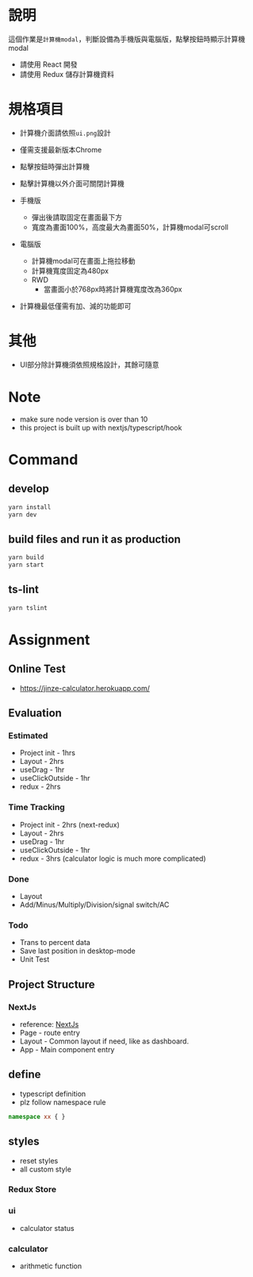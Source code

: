 # 說明
這個作業是`計算機modal`，判斷設備為手機版與電腦版，點擊按鈕時顯示計算機modal

- 請使用 React 開發
- 請使用 Redux 儲存計算機資料

# 規格項目
- 計算機介面請依照`ui.png`設計

- 僅需支援最新版本Chrome
- 點擊按鈕時彈出計算機
- 點擊計算機以外介面可關閉計算機

- 手機版
  - 彈出後請取固定在畫面最下方
  - 寬度為畫面100%，高度最大為畫面50%，計算機modal可scroll

- 電腦版
  - 計算機modal可在畫面上拖拉移動
  - 計算機寬度固定為480px
  - RWD
    - 當畫面小於768px時將計算機寬度改為360px
- 計算機最低僅需有加、減的功能即可

# 其他
- UI部分除計算機須依照規格設計，其餘可隨意


# Note
* make sure node version is over than 10
* this project is built up with nextjs/typescript/hook

# Command

## develop

``` sh
yarn install
yarn dev
```

## build files and run it as production
```sh
yarn build
yarn start
```

## ts-lint
```sh
yarn tslint
```

# Assignment

## Online Test
* https://jinze-calculator.herokuapp.com/

## Evaluation

### Estimated
* Project init - 1hrs
* Layout - 2hrs
* useDrag - 1hr
* useClickOutside - 1hr
* redux - 2hrs

### Time Tracking
* Project init - 2hrs (next-redux)
* Layout - 2hrs
* useDrag - 1hr
* useClickOutside - 1hr
* redux - 3hrs (calculator logic is much more complicated)

### Done
* Layout
* Add/Minus/Multiply/Division/signal switch/AC

### Todo 
* Trans to percent data
* Save last position in desktop-mode
* Unit Test

## Project Structure 

### NextJs  
* reference: [NextJs](https://nextjs.org/)
* Page - route entry
* Layout - Common layout if need, like as dashboard.
* App - Main component entry

## define
* typescript definition
* plz follow namespace rule
```typescript
namespace xx { }
```

## styles 
* reset styles
* all custom style

### Redux Store
### ui
* calculator status

### calculator
* arithmetic function

